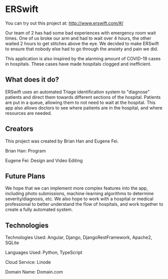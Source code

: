 # ERSwift

You can try out this project at: http://www.erswift.com/#/

Our team of 2 has had some bad experiences with emergency room wait times. One of us broke our arm and had to wait over 4 hours, the other waited 2 hours to get stitches above the eye. We decided to make ERSwift to ensure that nobody else had to go through the anxiety and pain we did. 

This application is also inspired by the alarming amount of COVID-19 cases in hospitals. These cases have made hospitals clogged and inefficient.


## What does it do?

ERSwift uses an automated Triage identification system to "diagnose" patients and direct them towards different sections of the hospital. Patients are put in a queue, allowing them to not need to wait at the hospital. This app also allows doctors to see where patients are in the hospital, and where resources are needed.


## Creators

This project was created by Brian Han and Eugene Fei.

Brian Han: Program

Eugene Fei: Design and Video Editing


## Future Plans

We hope that we can implement more complex features into the app, including photo submissions, machine-learning algorithms to determine severity/diagnosis, etc. We also hope to work with a hospital or medical professional to better understand the flow of hospitals, and work together to create a fully automated system.


## Technologies

Technologies Used: Angular, Django, DjangoRestFramework, Apache2, SQLite

Languages Used: Python, TypeScript

Cloud Service: Linode

Domain Name: Domain.com